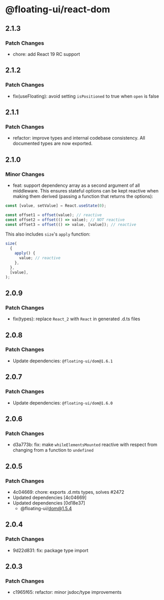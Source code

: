 # @floating-ui/react-dom

## 2.1.3

### Patch Changes

- chore: add React 19 RC support

## 2.1.2

### Patch Changes

- fix(useFloating): avoid setting `isPositioned` to true when `open` is false

## 2.1.1

### Patch Changes

- refactor: improve types and internal codebase consistency. All documented types are now exported.

## 2.1.0

### Minor Changes

- feat: support dependency array as a second argument of all middleware. This ensures stateful options can be kept reactive when making them derived (passing a function that returns the options):

```js
const [value, setValue] = React.useState(0);

const offset1 = offset(value); // reactive
const offset2 = offset(() => value); // NOT reactive
const offset3 = offset(() => value, [value]); // reactive
```

This also includes `size`'s `apply` function:

```js
size(
  {
    apply() {
      value; // reactive
    },
  },
  [value],
);
```

## 2.0.9

### Patch Changes

- fix(types): replace `React_2` with `React` in generated .d.ts files

## 2.0.8

### Patch Changes

- Update dependencies: `@floating-ui/dom@1.6.1`

## 2.0.7

### Patch Changes

- Update dependencies: `@floating-ui/dom@1.6.0`

## 2.0.6

### Patch Changes

- d3a773b: fix: make `whileElementsMounted` reactive with respect from changing from a function to `undefined`

## 2.0.5

### Patch Changes

- 4c04669: chore: exports .d.mts types, solves #2472
- Updated dependencies [4c04669]
- Updated dependencies [0d18e37]
  - @floating-ui/dom@1.5.4

## 2.0.4

### Patch Changes

- 9d22d831: fix: package type import

## 2.0.3

### Patch Changes

- c1965f65: refactor: minor jsdoc/type improvements
